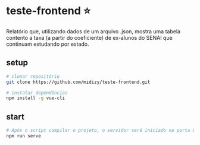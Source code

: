 # teste-frontend ⭐️

Relatório que, utilizando dados de um arquivo .json, mostra uma tabela contento a taxa (a partir do coeficiente) de ex-alunos do SENAI que continuam estudando por estado.


## setup

``` bash
# clonar repositório
git clone https://github.com/midizy/teste-frontend.git

# instalar dependências
npm install -g vue-cli
``` 

## start

``` bash
# Após o script compilar o projeto, o servidor será iniciado na porta 8080
npm run serve
``` 

